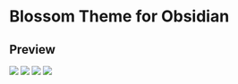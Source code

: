 # Blossom Theme for Obsidian

## Preview

![](./screenshots/screenshot01.png)
![](./screenshots/screenshot02.png)
![](./screenshots/screenshot03.png)
![](./screenshots/screenshot04.png)
